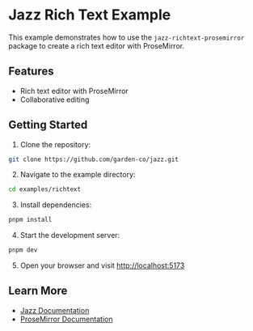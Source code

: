 # Jazz Rich Text Example

This example demonstrates how to use the `jazz-richtext-prosemirror` package to create a rich text editor with ProseMirror.

## Features

- Rich text editor with ProseMirror
- Collaborative editing

## Getting Started

1. Clone the repository:

```sh
git clone https://github.com/garden-co/jazz.git
```

2. Navigate to the example directory:

```sh
cd examples/richtext
```

3. Install dependencies:

```sh
pnpm install
```

4. Start the development server:

```sh
pnpm dev
```

5. Open your browser and visit [http://localhost:5173](http://localhost:5173)

## Learn More

- [Jazz Documentation](https://jazz.tools/docs/react)
- [ProseMirror Documentation](https://prosemirror.net/docs/)
